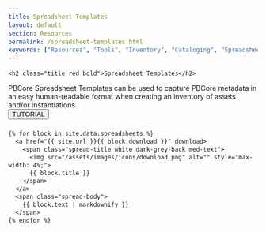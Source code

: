 ```yaml
---
title: Spreadsheet Templates
layout: default
section: Resources
permalink: /spreadsheet-templates.html
keywords: ["Resources", "Tools", "Inventory", "Cataloging", "Spreadsheet Templates"]
---
```


<div class="row">
  <div class="col-md-12">

    <h2 class="title red bold">Spreadsheet Templates</h2>
  </div>
</div>

<div class="row">
  <div class="col-md-6 index-text">
    PBCore Spreadsheet Templates can be used to capture PBCore metadata in an easy human-readable format when creating an inventory of assets and/or instantiations.
  </div>

  <div class="col-md-6">
    <a href="{{site.url}}/tutorials.html">
      <button type="button" class="pb-button pb-button-who" name="button">TUTORIAL</button>
    </a>
  </div>
</div>

<div class="row" style="margin-top:4%;">
  <div class="col-md-3"></div>

  <div class="col-md-9">

    {% for block in site.data.spreadsheets %}
      <a href="{{ site.url }}{{ block.download }}" download>
        <span class="spread-title white dark-grey-back med-text">
          <img src="/assets/images/icons/download.png" alt="" style="max-width: 4%;">
          {{ block.title }}
        </span>
      </a>
      <span class="spread-body">
        {{ block.text | markdownify }}
      </span>
    {% endfor %}
  </div>
</div>
